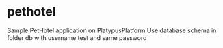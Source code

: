 pethotel
========

Sample PetHotel application on PlatypusPlatform
Use database schema in folder db with username test and same password
